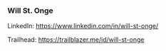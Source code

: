 ### Will St. Onge

LinkedIn: https://www.linkedin.com/in/will-st-onge/

Trailhead: https://trailblazer.me/id/will-st-onge
